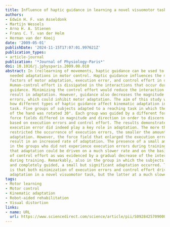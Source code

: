 ```yaml
---
title: Influence of haptic guidance in learning a novel visuomotor task
authors:
- Edwin H. F. van Asseldonk
- Martijn Wessels
- Arno H. A. Stienen
- Frans C. T. van der Helm
- Herman van der Kooij
date: '2009-05-01'
publishDate: '2024-11-15T17:07:01.997621Z'
publication_types:
- article-journal
publication: '*Journal of Physiology-Paris*'
doi: 10.1016/j.jphysparis.2009.08.010
abstract: In (re)learning of movements, haptic guidance can be used to direct the
  needed adaptations in motor control. Haptic guidance influences the main driving
  factors of motor adaptation, execution error, and control effort in different ways.
  Human-control effort is dissipated in the interactions that occur during haptic
  guidance. Minimizing the control effort would reduce the interaction forces and
  result in adaptation. However, guidance also decreases the magnitude of the execution
  errors, which could inhibit motor adaptation. The aim of this study was to assess
  how different types of haptic guidance affect kinematic adaptation in a novel visuomotor
  task. Five groups of subjects adapted to a reaching task in which the visual representation
  of the hand was rotated 30°. Each group was guided by a different force field. The
  force fields differed in magnitude and direction in order to discern the adaptation
  based on execution errors and control effort. The results demonstrated that the
  execution error did indeed play a key role in adaptation. The more the guiding forces
  restricted the occurrence of execution errors, the smaller the amount and rate of
  adaptation. However, the force field that enlarged the execution errors did not
  result in an increased rate of adaptation. The presence of a small amount of adaptation
  in the groups who did not experience execution errors during training suggested
  that adaptation could be driven on a much slower rate and on the basis of minimization
  of control effort as was evidenced by a gradual decrease of the interaction forces
  during training. Remarkably, also in the group in which the subjects were passive
  and completely guided, a small but significant adaptation occurred. The conclusion
  is that both minimization of execution errors and control effort drives kinematic
  adaptation in a novel visuomotor task, but the latter at a much slower rate.
tags:
- Motor learning
- Motor control
- Kinematic adaptation
- Robot-aided rehabilitation
- Visual distortion
links:
- name: URL
  url: https://www.sciencedirect.com/science/article/pii/S0928425709000515
---
```

